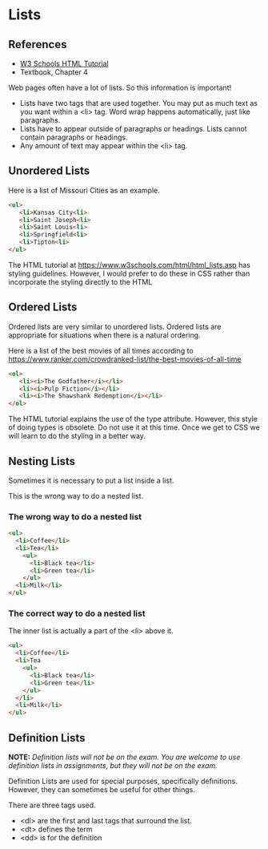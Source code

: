 # Lists

## References

* [W3 Schools HTML Tutorial](https://www.w3schools.com/html/html_lists.asp)
* Textbook, Chapter 4

Web pages often have a lot of lists.  So this information is important!

* Lists have two tags that are used together. You may put as much text as you want within a &lt;li&gt; tag.  Word wrap happens automatically, just like paragraphs.
* Lists have to appear outside of paragraphs or headings.  Lists cannot contain paragraphs or headings.
* Any amount of text may appear within the &lt;li&gt; tag.

## Unordered Lists

Here is a list of Missouri Cities as an example.

```html
<ul>
   <li>Kansas City<li>
   <li>Saint Joseph<li>
   <li>Saint Louis<li>
   <li>Springfield<li>
   <li>Tipton<li>
</ul>
```

The HTML tutorial at https://www.w3schools.com/html/html_lists.asp has styling guidelines.  However, I would prefer to do these in CSS rather than incorporate the styling directly to the HTML

## Ordered Lists

Ordered lists are very similar to unordered lists.  Ordered lists are appropriate for situations when there is a natural ordering.

Here is a list of the best movies of all times according to https://www.ranker.com/crowdranked-list/the-best-movies-of-all-time

```html
<ol>
   <li><i>The Godfather</i></li>
   <li><i>Pulp Fiction</i></li>
   <li><i>The Shawshank Redemption</i></li>
</ol>
```

The HTML tutorial explains the use of the type attribute.  However, this style of doing types is obsolete.  Do not use it at this time.  Once we get to CSS we will learn to do the styling in a better way.

## Nesting Lists

Sometimes it is necessary to put a list inside a list.

This is the wrong way to do a nested list.  

### The wrong way to do a nested list

```html
<ul>
  <li>Coffee</li>
  <li>Tea</li>
    <ul>
      <li>Black tea</li>
      <li>Green tea</li>
    </ul>
  <li>Milk</li>
</ul>
```

### The correct way to do a nested list

The inner list is actually a part of the &lt;li&gt; above it.

```html
<ul>
  <li>Coffee</li>
  <li>Tea
    <ul>
      <li>Black tea</li>
      <li>Green tea</li>
    </ul>
  </li>
  <li>Milk</li>
</ul>
```

## Definition Lists

**NOTE:**  *Definition lists will not be on the exam.  You are welcome to use definition lists in assignments, but they will not be on the exam.*

Definition Lists are used for special purposes, specifically definitions.  However, they can sometimes be useful for other things.

There are three tags used.

* &lt;dl&gt; are the first and last tags that surround the list.
* &lt;dt&gt; defines the term
* &lt;dd&gt; is for the definition
